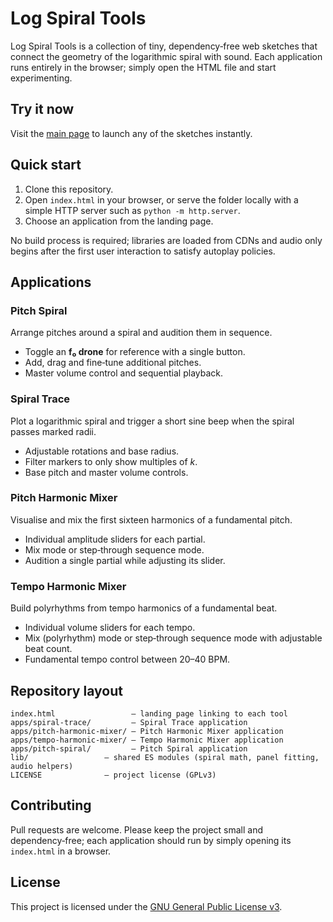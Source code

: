 # Log Spiral Tools

Log Spiral Tools is a collection of tiny, dependency‑free web sketches
that connect the geometry of the logarithmic spiral with sound.  Each
application runs entirely in the browser; simply open the HTML file and
start experimenting.

## Try it now

Visit the [main page](https://atrianglehead.github.io/log-spiral/) to
launch any of the sketches instantly.

## Quick start

1. Clone this repository.
2. Open `index.html` in your browser, or serve the folder locally with
   a simple HTTP server such as `python -m http.server`.
3. Choose an application from the landing page.

No build process is required; libraries are loaded from CDNs and audio
only begins after the first user interaction to satisfy autoplay
policies.

## Applications

### Pitch Spiral
Arrange pitches around a spiral and audition them in sequence.

* Toggle an **f₀ drone** for reference with a single button.
* Add, drag and fine‑tune additional pitches.
* Master volume control and sequential playback.

### Spiral Trace
Plot a logarithmic spiral and trigger a short sine beep when the spiral
passes marked radii.

* Adjustable rotations and base radius.
* Filter markers to only show multiples of *k*.
* Base pitch and master volume controls.

### Pitch Harmonic Mixer
Visualise and mix the first sixteen harmonics of a fundamental pitch.

* Individual amplitude sliders for each partial.
* Mix mode or step‑through sequence mode.
* Audition a single partial while adjusting its slider.

### Tempo Harmonic Mixer
Build polyrhythms from tempo harmonics of a fundamental beat.

* Individual volume sliders for each tempo.
* Mix (polyrhythm) mode or step‑through sequence mode with adjustable beat count.
* Fundamental tempo control between 20–40 BPM.

## Repository layout

```
index.html                 – landing page linking to each tool
apps/spiral-trace/         – Spiral Trace application
apps/pitch-harmonic-mixer/ – Pitch Harmonic Mixer application
apps/tempo-harmonic-mixer/ – Tempo Harmonic Mixer application
apps/pitch-spiral/         – Pitch Spiral application
lib/                 – shared ES modules (spiral math, panel fitting, audio helpers)
LICENSE              – project license (GPLv3)
```

## Contributing

Pull requests are welcome.  Please keep the project small and
dependency‑free; each application should run by simply opening its
`index.html` in a browser.

## License

This project is licensed under the
[GNU General Public License v3](LICENSE).

